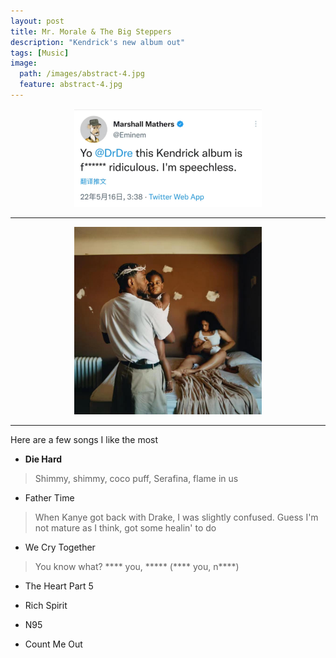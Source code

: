 ```yaml
---
layout: post
title: Mr. Morale & The Big Steppers
description: "Kendrick's new album out"
tags: [Music]
image:
  path: /images/abstract-4.jpg
  feature: abstract-4.jpg
---
```



<figure>
	<p style="text-align: center;">
         <a href="/images/Kdot/eminem.jpg"><img src="/images/Kdot/eminem.jpg" width="300px" alt=""></a>
	</p>
</figure>

___

<figure>
	<p style="text-align: center;">
         <a href="/images/Kdot/kdot.jpg"><img src="/images/Kdot/kdot.jpg" width="300px" alt=""></a>
	</p>
</figure>

___

Here are a few songs I like the most

- **Die Hard**

> Shimmy, shimmy, coco puff, Serafina, flame in us

- Father Time

> When Kanye got back with Drake, I was slightly confused. Guess I'm not mature as I think, got some healin' to do

- We Cry Together

> You know what? **** you, ***** (**** you, n****)

- The Heart Part 5

- Rich Spirit

- N95

- Count Me Out